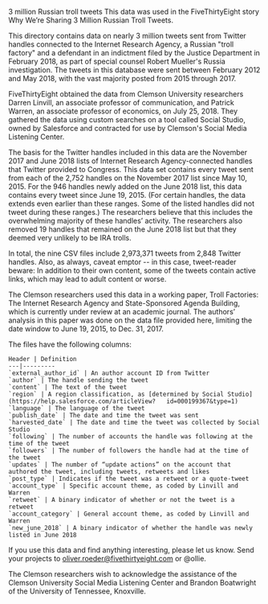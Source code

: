 3 million Russian troll tweets
This data was used in the FiveThirtyEight story Why We’re Sharing 3 Million Russian Troll Tweets.

This directory contains data on nearly 3 million tweets sent from Twitter handles connected to the Internet Research Agency, a Russian "troll factory" and a defendant in an indictment filed by the Justice Department in February 2018, as part of special counsel Robert Mueller's Russia investigation. The tweets in this database were sent between February 2012 and May 2018, with the vast majority posted from 2015 through 2017.

FiveThirtyEight obtained the data from Clemson University researchers Darren Linvill, an associate professor of communication, and Patrick Warren, an associate professor of economics, on July 25, 2018. They gathered the data using custom searches on a tool called Social Studio, owned by Salesforce and contracted for use by Clemson's Social Media Listening Center.

The basis for the Twitter handles included in this data are the November 2017 and June 2018 lists of Internet Research Agency-connected handles that Twitter provided to Congress. This data set contains every tweet sent from each of the 2,752 handles on the November 2017 list since May 10, 2015. For the 946 handles newly added on the June 2018 list, this data contains every tweet since June 19, 2015. (For certain handles, the data extends even earlier than these ranges. Some of the listed handles did not tweet during these ranges.) The researchers believe that this includes the overwhelming majority of these handles’ activity. The researchers also removed 19 handles that remained on the June 2018 list but that they deemed very unlikely to be IRA trolls.

In total, the nine CSV files include 2,973,371 tweets from 2,848 Twitter handles. Also, as always, caveat emptor -- in this case, tweet-reader beware: In addition to their own content, some of the tweets contain active links, which may lead to adult content or worse.

The Clemson researchers used this data in a working paper, Troll Factories: The Internet Research Agency and State-Sponsored Agenda Building, which is currently under review at an academic journal. The authors’ analysis in this paper was done on the data file provided here, limiting the date window to June 19, 2015, to Dec. 31, 2017.

The files have the following columns:

```
Header | Definition
---|---------
`external_author_id` | An author account ID from Twitter 
`author` | The handle sending the tweet
`content` | The text of the tweet
`region` | A region classification, as [determined by Social Studio](https://help.salesforce.com/articleView?   id=000199367&type=1)
`language` | The language of the tweet
`publish_date` | The date and time the tweet was sent
`harvested_date` | The date and time the tweet was collected by Social Studio
`following` | The number of accounts the handle was following at the time of the tweet
`followers` | The number of followers the handle had at the time of the tweet
`updates` | The number of “update actions” on the account that authored the tweet, including tweets, retweets and likes
`post_type` | Indicates if the tweet was a retweet or a quote-tweet
`account_type` | Specific account theme, as coded by Linvill and Warren
`retweet` | A binary indicator of whether or not the tweet is a retweet
`account_category` | General account theme, as coded by Linvill and Warren
`new_june_2018` | A binary indicator of whether the handle was newly listed in June 2018
```
If you use this data and find anything interesting, please let us know. Send your projects to oliver.roeder@fivethirtyeight.com or @ollie.

The Clemson researchers wish to acknowledge the assistance of the Clemson University Social Media Listening Center and Brandon Boatwright of the University of Tennessee, Knoxville.
